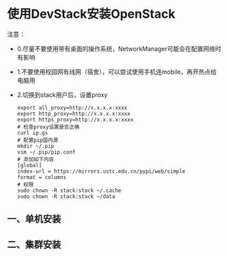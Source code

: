 # 使用DevStack安装OpenStack

注意：

- 0.尽量不要使用带有桌面的操作系统，NetworkManager可能会在配置网络时有影响

- 1.不要使用校园网有线网（宿舍），可以尝试使用手机连mobile，再开热点给电脑用

- 2.切换到stack用户后，设置proxy
  ```shell
  export all_proxy=http://x.x.x.x:xxxx
  export http_proxy=http://x.x.x.x:xxxx
  export https_proxy=http://x.x.x.x:xxxx
  # 检查proxy设置是否正确
  curl ip.gs
  # 配置pip国内源
  mkdir ~/.pip
  vim ~/.pip/pip.conf
  # 添加如下内容
  [global]
  index-url = https://mirrors.ustc.edu.cn/pypi/web/simple
  format = columns
  # 权限
  sudo chown -R stack:stack ~/.cache
  sudo chown -R stack:stack ~/data
  ```

## 一、单机安装



## 二、集群安装
